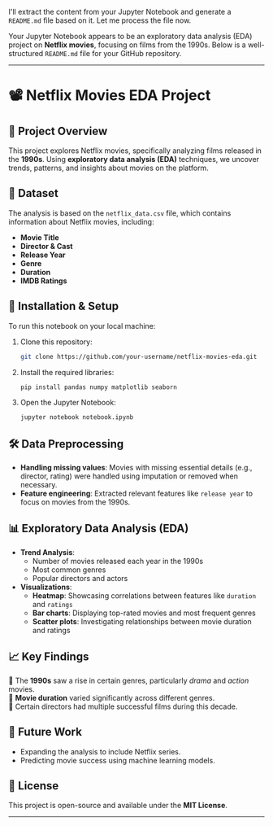 I'll extract the content from your Jupyter Notebook and generate a `README.md` file based on it. Let me process the file now.

Your Jupyter Notebook appears to be an exploratory data analysis (EDA) project on **Netflix movies**, focusing on films from the 1990s. Below is a well-structured `README.md` file for your GitHub repository.

---

# 📽️ Netflix Movies EDA Project

## 📌 Project Overview

This project explores Netflix movies, specifically analyzing films released in the **1990s**. Using **exploratory data analysis (EDA)** techniques, we uncover trends, patterns, and insights about movies on the platform.

## 📂 Dataset

The analysis is based on the `netflix_data.csv` file, which contains information about Netflix movies, including:

- **Movie Title**
- **Director & Cast**
- **Release Year**
- **Genre**
- **Duration**
- **IMDB Ratings**

## 🔧 Installation & Setup

To run this notebook on your local machine:

1. Clone this repository:
   ```bash
   git clone https://github.com/your-username/netflix-movies-eda.git
   ```
2. Install the required libraries:
   ```bash
   pip install pandas numpy matplotlib seaborn
   ```
3. Open the Jupyter Notebook:
   ```bash
   jupyter notebook notebook.ipynb
   ```

## 🛠️ Data Preprocessing

- **Handling missing values**: Movies with missing essential details (e.g., director, rating) were handled using imputation or removed when necessary.
- **Feature engineering**: Extracted relevant features like `release year` to focus on movies from the 1990s.

## 📊 Exploratory Data Analysis (EDA)

- **Trend Analysis**:
  - Number of movies released each year in the 1990s
  - Most common genres
  - Popular directors and actors
- **Visualizations**:
  - **Heatmap**: Showcasing correlations between features like `duration` and `ratings`
  - **Bar charts**: Displaying top-rated movies and most frequent genres
  - **Scatter plots**: Investigating relationships between movie duration and ratings

## 📈 Key Findings

🔹 The **1990s** saw a rise in certain genres, particularly *drama* and *action* movies.\
🔹 **Movie duration** varied significantly across different genres.\
🔹 Certain directors had multiple successful films during this decade.

## 🚀 Future Work

- Expanding the analysis to include Netflix series.
- Predicting movie success using machine learning models.

## 📜 License

This project is open-source and available under the **MIT License**.

---
